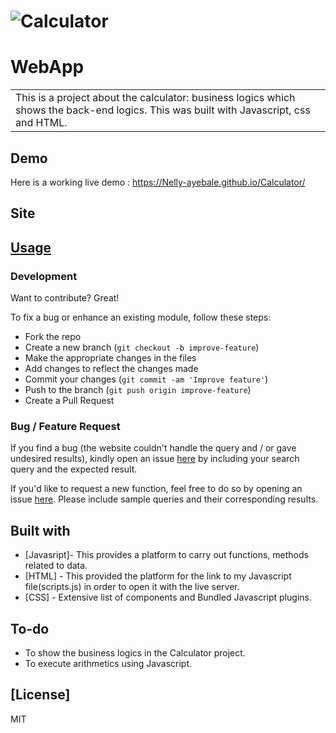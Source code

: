 # ![Calculator](https://Nelly-ayebale.github.io/Calculator/)
# WebApp
<table>
<tr>
<td>
  This is a project about the calculator: business logics which shows the back-end logics. This was built with Javascript, css and HTML.
</td>
</tr>
</table>


## Demo
Here is a working live demo :  https://Nelly-ayebale.github.io/Calculator/


## Site

## [Usage](https://Nelly-ayebale.github.io/Calculator/) 

### Development
Want to contribute? Great!

To fix a bug or enhance an existing module, follow these steps:

- Fork the repo
- Create a new branch (`git checkout -b improve-feature`)
- Make the appropriate changes in the files
- Add changes to reflect the changes made
- Commit your changes (`git commit -am 'Improve feature'`)
- Push to the branch (`git push origin improve-feature`)
- Create a Pull Request 

### Bug / Feature Request

If you find a bug (the website couldn't handle the query and / or gave undesired results), kindly open an issue [here](https://github.com/Nelly-ayebale/Calculator/issues/new) by including your search query and the expected result.

If you'd like to request a new function, feel free to do so by opening an issue [here](https://github.com/Nelly-ayebale/Calculator/issues/new). Please include sample queries and their corresponding results.


## Built with 

- [Javasript]- This provides a platform to carry out functions, methods related to data.
- [HTML] - This provided the platform for the link to my Javascript file(scripts.js) in order to open it with the live server.
- [CSS] - Extensive list of components and  Bundled Javascript plugins.


## To-do
- To show the business logics in the Calculator project.
- To execute arithmetics using Javascript.


## [License]

MIT 

